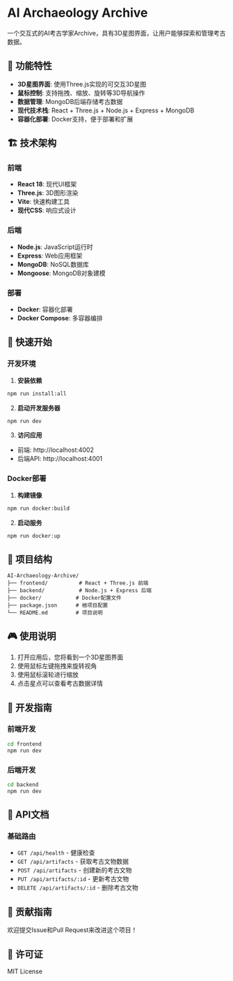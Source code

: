 # AI Archaeology Archive

一个交互式的AI考古学家Archive，具有3D星图界面，让用户能够探索和管理考古数据。

## 🌟 功能特性

- **3D星图界面**: 使用Three.js实现的可交互3D星图
- **鼠标控制**: 支持拖拽、缩放、旋转等3D导航操作
- **数据管理**: MongoDB后端存储考古数据
- **现代技术栈**: React + Three.js + Node.js + Express + MongoDB
- **容器化部署**: Docker支持，便于部署和扩展

## 🏗️ 技术架构

### 前端
- **React 18**: 现代UI框架
- **Three.js**: 3D图形渲染
- **Vite**: 快速构建工具
- **现代CSS**: 响应式设计

### 后端
- **Node.js**: JavaScript运行时
- **Express**: Web应用框架
- **MongoDB**: NoSQL数据库
- **Mongoose**: MongoDB对象建模

### 部署
- **Docker**: 容器化部署
- **Docker Compose**: 多容器编排

## 🚀 快速开始

### 开发环境

1. **安装依赖**
```bash
npm run install:all
```

2. **启动开发服务器**
```bash
npm run dev
```

3. **访问应用**
- 前端: http://localhost:4002
- 后端API: http://localhost:4001

### Docker部署

1. **构建镜像**
```bash
npm run docker:build
```

2. **启动服务**
```bash
npm run docker:up
```

## 📁 项目结构

```
AI-Archaeology-Archive/
├── frontend/          # React + Three.js 前端
├── backend/           # Node.js + Express 后端
├── docker/           # Docker配置文件
├── package.json      # 根项目配置
└── README.md         # 项目说明
```

## 🎮 使用说明

1. 打开应用后，您将看到一个3D星图界面
2. 使用鼠标左键拖拽来旋转视角
3. 使用鼠标滚轮进行缩放
4. 点击星点可以查看考古数据详情

## 🔧 开发指南

### 前端开发
```bash
cd frontend
npm run dev
```

### 后端开发
```bash
cd backend
npm run dev
```

## 📝 API文档

### 基础路由
- `GET /api/health` - 健康检查
- `GET /api/artifacts` - 获取考古文物数据
- `POST /api/artifacts` - 创建新的考古文物
- `PUT /api/artifacts/:id` - 更新考古文物
- `DELETE /api/artifacts/:id` - 删除考古文物

## 🤝 贡献指南

欢迎提交Issue和Pull Request来改进这个项目！

## 📄 许可证

MIT License